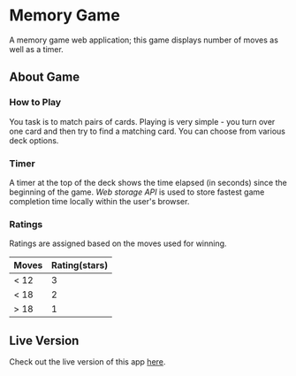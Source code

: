 # Memory Game
A memory game web application; this game displays number of moves as well as a timer.

## About Game
### How to Play
You task is to match pairs of cards. Playing is very simple - you turn over one card and then try to find a matching card. You can choose from various deck options.

### Timer 
A timer at the top of the deck shows the time elapsed (in seconds) since the beginning of the game. _Web storage API_ is used to store fastest game completion time locally within the user's browser.

### Ratings
Ratings are assigned based on the moves used for winning.

|Moves | Rating(stars) |
-------| --------------
|< 12  | 3             |
|< 18  | 2             |
|> 18  | 1             |

## Live Version
Check out the live version of this app [here](https://ssaleem.github.io/Memory-Game/).

